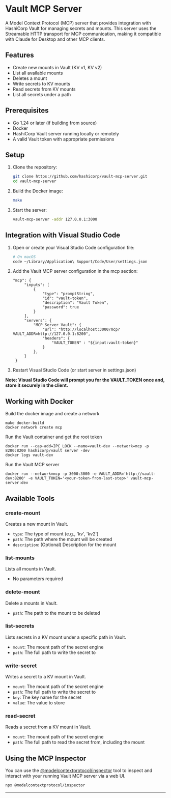 # Vault MCP Server

A Model Context Protocol (MCP) server that provides integration with HashiCorp
Vault for managing secrets and mounts. This server uses the Streamable HTTP
transport for MCP communication, making it compatible with Claude for Desktop 
and other MCP clients.

## Features

- Create new mounts in Vault (KV v1, KV v2)
- List all available mounts
- Deletes a mount
- Write secrets to KV mounts
- Read secrets from KV mounts
- List all secrets under a path

## Prerequisites
- Go 1.24 or later (if building from source)
- Docker
- HashiCorp Vault server running locally or remotely
- A valid Vault token with appropriate permissions

## Setup

1. Clone the repository:
    ```bash
    git clone https://github.com/hashicorp/vault-mcp-server.git
    cd vault-mcp-server
    ```
2. Build the Docker image:

    ```bash
    make
    ```

3. Start the server:

    ```bash
    vault-mcp-server -addr 127.0.0.1:3000
    ```

## Integration with Visual Studio Code

1. Open or create your Visual Studio Code configuration file:

    ```bash
    # On macOS
    code ~/Library/Application\ Support/Code/User/settings.json
    ```

2. Add the Vault MCP server configuration in the mcp section:

    ```
    "mcp": {
         "inputs": [
             {
                 "type": "promptString",
                 "id": "vault-token",
                 "description": "Vault Token",
                 "password": true
             }
         ],
         "servers": {
             "MCP Server Vault": {
                 "url": "http://localhost:3000/mcp?VAULT_ADDR=http://127.0.0.1:8200",
                 "headers": {
                     "VAULT_TOKEN" : "${input:vault-token}"
                 }
             },
         }
     }
    ```

3. Restart Visual Studio Code (or start server in settings.json)

<b>Note: Visual Studio Code will prompt you for the VAULT_TOKEN once and, store
it securely in the client.</b>

## Working with Docker

Build the docker image and create a network

```
make docker-build
docker network create mcp
```

Run the Vault container and get the root token

```
docker run --cap-add=IPC_LOCK --name=vault-dev --network=mcp -p 8200:8200 hashicorp/vault server -dev
docker logs vault-dev
```

Run the Vault MCP server

```
docker run --network=mcp -p 3000:3000 -e VAULT_ADDR='http://vault-dev:8200' -e VAULT_TOKEN='<your-token-from-last-step>' vault-mcp-server:dev
```

## Available Tools

### create-mount

Creates a new mount in Vault.

- `type`: The type of mount (e.g., 'kv', 'kv2')
- `path`: The path where the mount will be created
- `description`: (Optional) Description for the mount

### list-mounts

Lists all mounts in Vault.

- No parameters required

### delete-mount

Delete a mounts in Vault.

- `path`: The path to the mount to be deleted

### list-secrets

Lists secrets in a KV mount under a specific path in Vault.

- `mount`: The mount path of the secret engine
- `path`: The full path to write the secret to

### write-secret

Writes a secret to a KV mount in Vault.

- `mount`: The mount path of the secret engine
- `path`: The full path to write the secret to
- `key`: The key name for the secret
- `value`: The value to store

### read-secret

Reads a secret from a KV mount in Vault.

- `mount`: The mount path of the secret engine
- `path`: The full path to read the secret from, including the mount

## Using the MCP Inspector

You can use
the [@modelcontextprotocol/inspector](https://www.npmjs.com/package/@modelcontextprotocol/inspector)
tool to inspect and interact with your running Vault MCP server via a web UI.

```bash
npx @modelcontextprotocol/inspector
```

---
